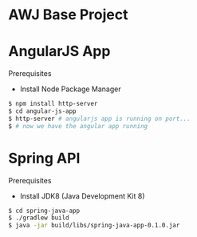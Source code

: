 AWJ Base Project
================

# AngularJS App
Prerequisites
- Install Node Package Manager
```bash
$ npm install http-server
$ cd angular-js-app
$ http-server # angularjs app is running on port...
$ # now we have the angular app running
```


# Spring API
Prerequisites
- Install JDK8 (Java Development Kit 8)

```bash
$ cd spring-java-app
$ ./gradlew build
$ java -jar build/libs/spring-java-app-0.1.0.jar 
```
